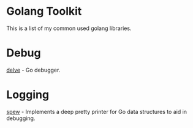 # Golang Toolkit

This is a list of my common used golang libraries.

# Debug

[delve](https://github.com/derekparker/delve) - Go debugger.

# Logging

[spew](https://github.com/davecgh/go-spew) - Implements a deep pretty printer for Go data structures to aid in debugging.
